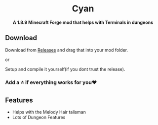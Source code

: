 <div align="center">

# Cyan



**A 1.8.9 Minecraft Forge mod that helps with Terminals in dungeons**
</div>

## Download
Download from [Releases](https://github.com/SchubiLegendds/SecretAddons/releases/tag/Skyblock) and drag that into your mod folder.

or

Setup and compile it yourself(if you dont trust the release).

### Add a ⭐️ if everything works for you❤️

## Features
- Helps with the Melody Hair talisman
- Lots of Dungeon Features
